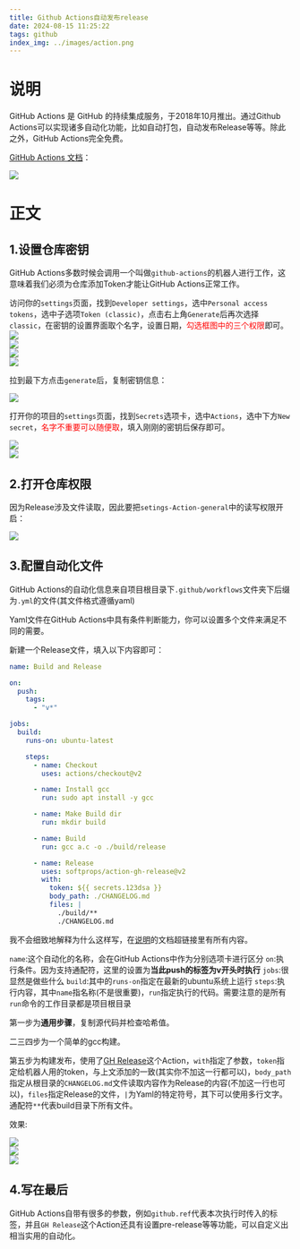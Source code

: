 ```yaml
---
title: Github Actions自动发布release
date: 2024-08-15 11:25:22
tags: github
index_img: ../images/action.png
---
```



# 说明
GitHub Actions 是 GitHub 的持续集成服务，于2018年10月推出。通过Github Actions可以实现诸多自动化功能，比如自动打包，自动发布Release等等。除此之外，GitHub Actions完全免费。

[GitHub Actions 文档](https://docs.github.com/zh/actions)：

![](../images/action.png)
# 正文

## 1.设置仓库密钥
GitHub Actions多数时候会调用一个叫做`github-actions`的机器人进行工作，这意味着我们必须为仓库添加Token才能让GitHub Actions正常工作。

访问你的`settings`页面，找到`Developer settings`，选中`Personal access tokens`，选中子选项`Token (classic)`，点击右上角`Generate`后再次选择`classic`，在密钥的设置界面取个名字，设置日期，<font color=red>勾选框图中的三个权限</font>即可。
![](../images/1726712353632.png)  
![](../images/1726712353645.png)  
![](../images/1726712353655.png)  
![](../images/1726712353673.png)

拉到最下方点击`generate`后，复制密钥信息：

![](../images/1726712353687.png)


打开你的项目的`settings`页面，找到`Secrets`选项卡，选中`Actions`，选中下方`New secret`，<font color=red>名字不重要可以随便取</font>，填入刚刚的密钥后保存即可。

![](../images/1726712353697.png)  
![](../images/1726712353710.png)

## 2.打开仓库权限

因为Release涉及文件读取，因此要把`setings-Action-general`中的读写权限开启：

![](../images/1726712353721.png)


## 3.配置自动化文件
GitHub Actions的自动化信息来自项目根目录下`.github/workflows`文件夹下后缀为`.yml`的文件(其文件格式遵循yaml)

Yaml文件在GitHub Actions中具有条件判断能力，你可以设置多个文件来满足不同的需要。

新建一个Release文件，填入以下内容即可：

```yaml
name: Build and Release

on:
  push:
    tags:
      - "v*"

jobs:
  build:
    runs-on: ubuntu-latest

    steps:
      - name: Checkout
        uses: actions/checkout@v2

      - name: Install gcc
        run: sudo apt install -y gcc

      - name: Make Build dir
        run: mkdir build

      - name: Build
        run: gcc a.c -o ./build/release

      - name: Release
        uses: softprops/action-gh-release@v2
        with:
          token: ${{ secrets.123dsa }}
          body_path: ./CHANGELOG.md
          files: |
            ./build/**
            ./CHANGELOG.md

```

我不会细致地解释为什么这样写，在[说明](#说明)的文档超链接里有所有内容。

`name`:这个自动化的名称，会在GitHub Actions中作为分别选项卡进行区分
`on`:执行条件。因为支持通配符，这里的设置为**当此push的标签为v开头时执行**
`jobs`:很显然是做些什么
`build`:其中的`runs-on`指定在最新的ubuntu系统上运行
`steps`:执行内容，其中`name`指名称(不是很重要)，`run`指定执行的代码。需要注意的是所有`run`命令的工作目录都是项目根目录

第一步为**通用步骤**，复制源代码并检查哈希值。

二三四步为一个简单的gcc构建。

第五步为构建发布，使用了[GH Release](https://github.com/marketplace/actions/gh-release)这个Action，`with`指定了参数，`token`指定给机器人用的token，与上文添加的一致(其实你不加这一行都可以)，`body_path`指定从根目录的`CHANGELOG.md`文件读取内容作为Release的内容(不加这一行也可以)，`files`指定Release的文件，`|`为Yaml的特定符号，其下可以使用多行文字。通配符`**`代表build目录下所有文件。

效果:

![](../images/1726712353735.png)  
![](../images/1726712353747.png)  
![](../images/1726712353759.png)
## 4.写在最后
GitHub Actions自带有很多的参数，例如`github.ref`代表本次执行时传入的标签，并且`GH Release`这个Action还具有设置pre-release等等功能，可以自定义出相当实用的自动化。
